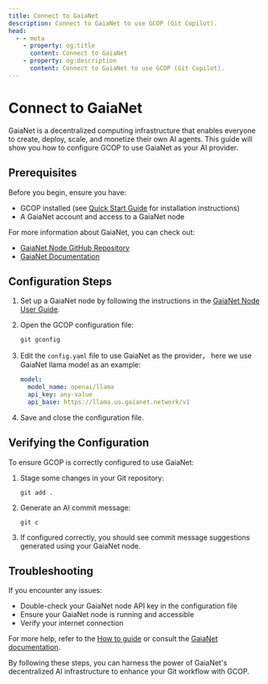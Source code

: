 ```yaml
---
title: Connect to GaiaNet
description: Connect to GaiaNet to use GCOP (Git Copilot).
head:
  - - meta
    - property: og:title
      content: Connect to GaiaNet
    - property: og:description
      content: Connect to GaiaNet to use GCOP (Git Copilot).
---
```


# Connect to GaiaNet

GaiaNet is a decentralized computing infrastructure that enables everyone to create, deploy, scale, and monetize their own AI agents. This guide will show you how to configure GCOP to use GaiaNet as your AI provider.

## Prerequisites

Before you begin, ensure you have:

- GCOP installed (see [Quick Start Guide](/guide/quick-start.md) for installation instructions)
- A GaiaNet account and access to a GaiaNet node

For more information about GaiaNet, you can check out:

- [GaiaNet Node GitHub Repository](https://github.com/GaiaNet-AI/gaianet-node)
- [GaiaNet Documentation](https://docs.gaianet.ai/intro)

## Configuration Steps

1. Set up a GaiaNet node by following the instructions in the [GaiaNet Node User Guide](https://docs.gaianet.ai/user-guide/nodes).

2. Open the GCOP configuration file:

   ```
   git gconfig
   ```

3. Edit the `config.yaml` file to use GaiaNet as the provider， here we use GaiaNet llama model as an example:

   ```yaml
   model:
     model_name: openai/llama
     api_key: any-value
     api_base: https://llama.us.gaianet.network/v1
   ```

4. Save and close the configuration file.

## Verifying the Configuration

To ensure GCOP is correctly configured to use GaiaNet:

1. Stage some changes in your Git repository:

   ```
   git add .
   ```

2. Generate an AI commit message:

   ```
   git c
   ```

3. If configured correctly, you should see commit message suggestions generated using your GaiaNet node.

## Troubleshooting

If you encounter any issues:

- Double-check your GaiaNet node API key in the configuration file
- Ensure your GaiaNet node is running and accessible
- Verify your internet connection

For more help, refer to the [How to guide](/guide/how-to-guide.md) or consult the [GaiaNet documentation](https://docs.gaianet.ai/intro).

By following these steps, you can harness the power of GaiaNet's decentralized AI infrastructure to enhance your Git workflow with GCOP.
